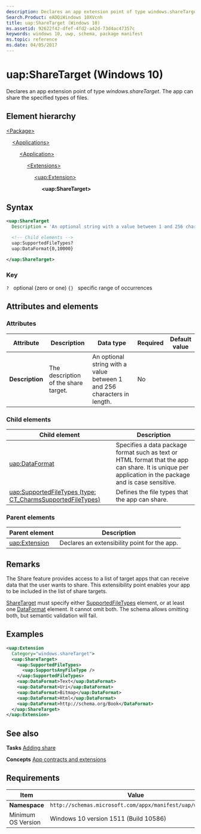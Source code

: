 ```yaml
---
description: Declares an app extension point of type windows.shareTarget (Windows 10).
Search.Product: eADQiWindows 10XVcnh
title: uap:ShareTarget (Windows 10)
ms.assetid: 92622f42-dfef-4fd2-a42d-73d4ac47357c
keywords: windows 10, uwp, schema, package manifest
ms.topic: reference
ms.date: 04/05/2017
---
```


# uap:ShareTarget (Windows 10)

Declares an app extension point of type *windows.shareTarget*. The app can share the specified types of files.

## Element hierarchy

[\<Package\>](element-package.md)

&nbsp;&nbsp;&nbsp;&nbsp;[\<Applications\>](element-applications.md)

&nbsp;&nbsp;&nbsp;&nbsp; &nbsp;&nbsp;&nbsp;&nbsp;[\<Application\>](element-application.md)

&nbsp;&nbsp;&nbsp;&nbsp; &nbsp;&nbsp;&nbsp;&nbsp; &nbsp;&nbsp;&nbsp;&nbsp;[\<Extensions\>](element-extensions.md)

&nbsp;&nbsp;&nbsp;&nbsp; &nbsp;&nbsp;&nbsp;&nbsp; &nbsp;&nbsp;&nbsp;&nbsp; &nbsp;&nbsp;&nbsp;&nbsp;[\<uap:Extension\>](element-uap-extension.md)

&nbsp;&nbsp;&nbsp;&nbsp; &nbsp;&nbsp;&nbsp;&nbsp; &nbsp;&nbsp;&nbsp;&nbsp; &nbsp;&nbsp;&nbsp;&nbsp; &nbsp;&nbsp;&nbsp;&nbsp;**\<uap:ShareTarget\>**

## Syntax

```xml
<uap:ShareTarget
  Description = 'An optional string with a value between 1 and 256 characters in length.' >

  <!-- Child elements -->
  uap:SupportedFileTypes?
  uap:DataFormat{0,10000}

</uap:ShareTarget>
```

### Key

`?`   optional (zero or one)
`{}`   specific range of occurrences

## Attributes and elements

### Attributes

| Attribute | Description | Data type | Required | Default value |
|-|-|-|-|-|
| **Description** | The description of the share target. | An optional string with a value between 1 and 256 characters in length. | No |  |

### Child elements

| Child element | Description |
|-|-|
| [uap:DataFormat](element-uap-dataformat.md) | Specifies a data package format such as text or HTML format that the app can share. It is unique per application in the package and is case sensitive. |
| [uap:SupportedFileTypes (type: CT_CharmsSupportedFileTypes)](element-1-uap-supportedfiletypes.md) | Defines the file types that the app can share. |

### Parent elements

| Parent element | Description |
|-|-|
| [uap:Extension](element-uap-extension.md) | Declares an extensibility point for the app. |

## Remarks

The Share feature provides access to a list of target apps that can receive data that the user wants to share. This extensibility point enables your app to be included in the list of share targets.

[ShareTarget](../appxmanifestschema/element-sharetarget.md) must specify either [SupportedFileTypes](../appxmanifestschema/element-supportedfiletypes.md) element, or at least one [DataFormat](../appxmanifestschema/element-dataformat.md) element. It cannot omit both. The schema allows omitting both, but semantic validation will fail.

## Examples

```xml
<uap:Extension
  Category="windows.shareTarget">
  <uap:ShareTarget>
    <uap:SupportedFileTypes>
      <uap:SupportsAnyFileType />
    </uap:SupportedFileTypes>
    <uap:DataFormat>Text</uap:DataFormat>
    <uap:DataFormat>Uri</uap:DataFormat>
    <uap:DataFormat>Bitmap</uap:DataFormat>
    <uap:DataFormat>Html</uap:DataFormat>
    <uap:DataFormat>http://schema.org/Book</DataFormat>
  </uap:ShareTarget>
</uap:Extension>
```

## See also

**Tasks**
[Adding share](/previous-versions/windows/apps/hh758314(v=win.10))

**Concepts**
[App contracts and extensions](/previous-versions/windows/apps/hh464906(v=win.10))

## Requirements

| Item | Value |
|--|--|
| **Namespace** | `http://schemas.microsoft.com/appx/manifest/uap/windows10` |
| Minimum OS Version | Windows 10 version 1511 (Build 10586) |
